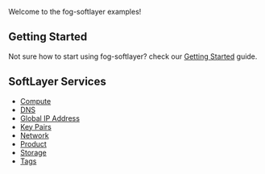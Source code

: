 Welcome to the fog-softlayer examples!

## Getting Started

Not sure how to start using fog-softlayer? check our [Getting Started](getting_started.md) guide.

## SoftLayer Services

* [Compute](compute.md)
* [DNS](dns.md)
* [Global IP Address](global_ip_address.md)
* [Key Pairs](key_pairs.md)
* [Network](Network.md)
* [Product](product.md)
* [Storage](storage.md)
* [Tags](tags.md)